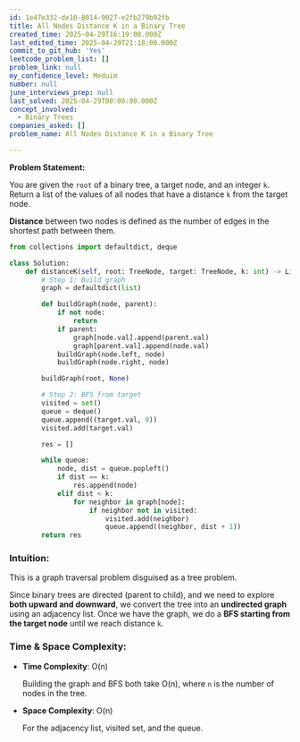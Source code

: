 ```yaml
---
id: 1e47e332-de10-8014-9027-e2fb279b92fb
title: All Nodes Distance K in a Binary Tree
created_time: 2025-04-29T16:19:00.000Z
last_edited_time: 2025-04-29T21:18:00.000Z
commit_to_git_hub: 'Yes'
leetcode_problem_list: []
problem_link: null
my_confidence_level: Meduim
number: null
june_interviews_prep: null
last_solved: 2025-04-29T00:00:00.000Z
concept_involved:
  - Binary Trees
companies_asked: []
problem_name: All Nodes Distance K in a Binary Tree

---
```


**Problem Statement:**

You are given the `root` of a binary tree, a target node, and an integer `k`. Return a list of the values of all nodes that have a distance `k` from the target node.

**Distance** between two nodes is defined as the number of edges in the shortest path between them.

```python
from collections import defaultdict, deque

class Solution:
    def distanceK(self, root: TreeNode, target: TreeNode, k: int) -> List[int]:
        # Step 1: Build graph
        graph = defaultdict(list)

        def buildGraph(node, parent):
            if not node:
                return
            if parent:
                graph[node.val].append(parent.val)
                graph[parent.val].append(node.val)
            buildGraph(node.left, node)
            buildGraph(node.right, node)

        buildGraph(root, None)

        # Step 2: BFS from target
        visited = set()
        queue = deque()
        queue.append((target.val, 0))
        visited.add(target.val)

        res = []

        while queue:
            node, dist = queue.popleft()
            if dist == k:
                res.append(node)
            elif dist < k:
                for neighbor in graph[node]:
                    if neighbor not in visited:
                        visited.add(neighbor)
                        queue.append((neighbor, dist + 1))
        return res

```

### **Intuition:**

This is a graph traversal problem disguised as a tree problem.

Since binary trees are directed (parent to child), and we need to explore **both upward and downward**, we convert the tree into an **undirected graph** using an adjacency list. Once we have the graph, we do a **BFS starting from the target node** until we reach distance `k`.

### **Time & Space Complexity:**

*   **Time Complexity**: O(n)

    Building the graph and BFS both take O(n), where `n` is the number of nodes in the tree.

*   **Space Complexity**: O(n)

    For the adjacency list, visited set, and the queue.

